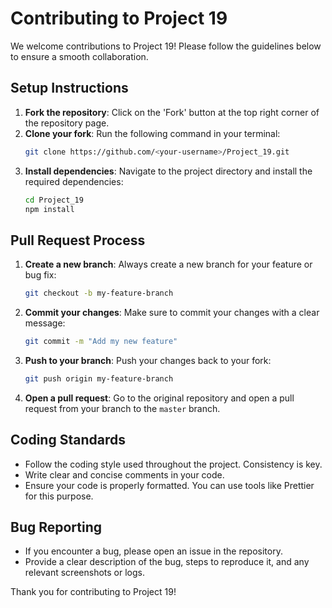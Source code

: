 # Contributing to Project 19

We welcome contributions to Project 19! Please follow the guidelines below to ensure a smooth collaboration.

## Setup Instructions
1. **Fork the repository**: Click on the 'Fork' button at the top right corner of the repository page.
2. **Clone your fork**: Run the following command in your terminal:
   ```bash
   git clone https://github.com/<your-username>/Project_19.git
   ```
3. **Install dependencies**: Navigate to the project directory and install the required dependencies:
   ```bash
   cd Project_19
   npm install
   ```

## Pull Request Process
1. **Create a new branch**: Always create a new branch for your feature or bug fix:
   ```bash
   git checkout -b my-feature-branch
   ```
2. **Commit your changes**: Make sure to commit your changes with a clear message:
   ```bash
   git commit -m "Add my new feature"
   ```
3. **Push to your branch**: Push your changes back to your fork:
   ```bash
   git push origin my-feature-branch
   ```
4. **Open a pull request**: Go to the original repository and open a pull request from your branch to the `master` branch.

## Coding Standards
- Follow the coding style used throughout the project. Consistency is key.
- Write clear and concise comments in your code.
- Ensure your code is properly formatted. You can use tools like Prettier for this purpose.

## Bug Reporting
- If you encounter a bug, please open an issue in the repository.
- Provide a clear description of the bug, steps to reproduce it, and any relevant screenshots or logs.

Thank you for contributing to Project 19!